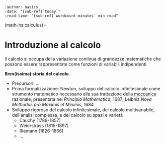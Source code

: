 ```{article-info}
:author: basics
:date: "{sub-ref}`today`"
:read-time: "{sub-ref}`wordcount-minutes` min read"
```

(math-hs:calculus)=
# Introduzione al calcolo

Il calcolo si occupa della variazione continua di grandezze matematiche che possono essere rappresentate come funzioni di variabili indipendenti.

**Brev(issima) storia del calcolo.**
- Precursori: ...
- Prima formalizzazione: Newton, sviluppo del calcolo infinitesimale come strumento matematico necessario alla sua trattazione della [meccanica]() razionale, presentata nei *Principia Mathematica*, 1687; Leibniz *Nova Methodus pro Maximis et Minimis*, 1684
- Sviluppo rigoroso del calcolo infinitesimale, del calcolo multivariabile, dell'analisi complessa, e del calcolo su spazi e varietà
  - Cauchy (1789-1857)
  - Weierstrass (1815-1897)
  - Riemann (1826-1866)
  - ...








